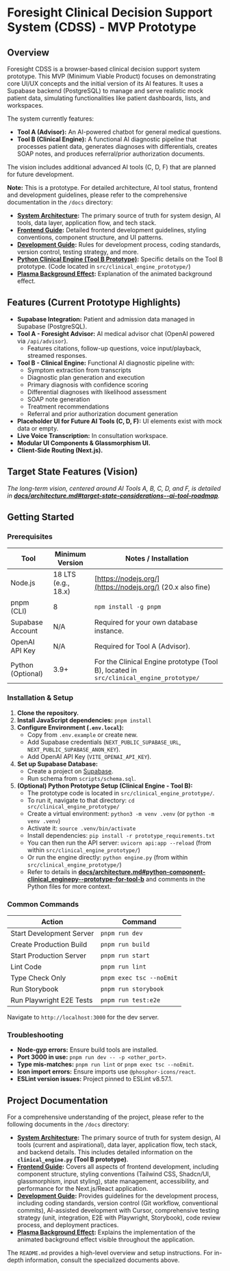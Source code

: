 # Foresight Clinical Decision Support System (CDSS) - MVP Prototype

## Overview

Foresight CDSS is a browser-based clinical decision support system prototype. This MVP (Minimum Viable Product) focuses on demonstrating core UI/UX concepts and the initial version of its AI features. It uses a Supabase backend (PostgreSQL) to manage and serve realistic mock patient data, simulating functionalities like patient dashboards, lists, and workspaces.

The system currently features:
*   **Tool A (Advisor):** An AI-powered chatbot for general medical questions.
*   **Tool B (Clinical Engine):** A functional AI diagnostic pipeline that processes patient data, generates diagnoses with differentials, creates SOAP notes, and produces referral/prior authorization documents.

The vision includes additional advanced AI tools (C, D, F) that are planned for future development.

**Note:** This is a prototype. For detailed architecture, AI tool status, frontend and development guidelines, please refer to the comprehensive documentation in the `/docs` directory:
*   **[System Architecture](./docs/architecture.md):** The primary source of truth for system design, AI tools, data layer, application flow, and tech stack.
*   **[Frontend Guide](./docs/frontend_guide.md):** Detailed frontend development guidelines, styling conventions, component structure, and UI patterns.
*   **[Development Guide](./docs/development_guide.md):** Rules for development process, coding standards, version control, testing strategy, and more.
*   **[Python Clinical Engine (Tool B Prototype)](./docs/architecture.md#python-component-clinical_enginepy--prototype-for-tool-b):** Specific details on the Tool B prototype. (Code located in `src/clinical_engine_prototype/`)
*   **[Plasma Background Effect](./docs/PLASMA_EFFECT.md):** Explanation of the animated background effect.

## Features (Current Prototype Highlights)

*   **Supabase Integration:** Patient and admission data managed in Supabase (PostgreSQL).
*   **Tool A - Foresight Advisor:** AI medical advisor chat (OpenAI powered via `/api/advisor`).
    *   Features citations, follow-up questions, voice input/playback, streamed responses.
*   **Tool B - Clinical Engine:** Functional AI diagnostic pipeline with:
    *   Symptom extraction from transcripts
    *   Diagnostic plan generation and execution
    *   Primary diagnosis with confidence scoring
    *   Differential diagnoses with likelihood assessment
    *   SOAP note generation
    *   Treatment recommendations
    *   Referral and prior authorization document generation
*   **Placeholder UI for Future AI Tools (C, D, F):** UI elements exist with mock data or empty.
*   **Live Voice Transcription:** In consultation workspace.
*   **Modular UI Components & Glassmorphism UI.**
*   **Client-Side Routing (Next.js).**

## Target State Features (Vision)

_The long-term vision, centered around AI Tools A, B, C, D, and F, is detailed in **[docs/architecture.md#target-state-considerations--ai-tool-roadmap](./docs/architecture.md#target-state-considerations--ai-tool-roadmap)**._

## Getting Started

### Prerequisites

| Tool                     | Minimum Version      | Notes / Installation                                  |
|--------------------------|----------------------|-------------------------------------------------------|
| Node.js                  | 18 LTS (e.g., 18.x)  | [https://nodejs.org/](https://nodejs.org/) (20.x also fine) |
| pnpm (CLI)               | 8                    | `npm install -g pnpm`                                 |
| Supabase Account         | N/A                  | Required for your own database instance.   |
| OpenAI API Key           | N/A                  | Required for Tool A (Advisor).          |
| Python (Optional)        | 3.9+                 | For the Clinical Engine prototype (Tool B), located in `src/clinical_engine_prototype/` |

### Installation & Setup
1.  **Clone the repository.**
2.  **Install JavaScript dependencies:** `pnpm install`
3.  **Configure Environment (`.env.local`):**
    *   Copy from `.env.example` or create new.
    *   Add Supabase credentials (`NEXT_PUBLIC_SUPABASE_URL`, `NEXT_PUBLIC_SUPABASE_ANON_KEY`).
    *   Add OpenAI API Key (`VITE_OPENAI_API_KEY`).
4.  **Set up Supabase Database:**
    *   Create a project on [Supabase](https://supabase.com/).
    *   Run schema from `scripts/schema.sql`.
5.  **(Optional) Python Prototype Setup (Clinical Engine - Tool B):**
    *   The prototype code is located in `src/clinical_engine_prototype/`.
    *   To run it, navigate to that directory: `cd src/clinical_engine_prototype/`
    *   Create a virtual environment: `python3 -m venv .venv` (or `python -m venv .venv`)
    *   Activate it: `source .venv/bin/activate`
    *   Install dependencies: `pip install -r prototype_requirements.txt`
    *   You can then run the API server: `uvicorn api:app --reload` (from within `src/clinical_engine_prototype/`)
    *   Or run the engine directly: `python engine.py` (from within `src/clinical_engine_prototype/`)
    *   Refer to details in **[docs/architecture.md#python-component-clinical_enginepy--prototype-for-tool-b](./docs/architecture.md#python-component-clinical_enginepy--prototype-for-tool-b)** and comments in the Python files for more context.

### Common Commands

| Action                       | Command                 |
|------------------------------|-------------------------|
| Start Development Server     | `pnpm run dev`          |
| Create Production Build      | `pnpm run build`        |
| Start Production Server      | `pnpm run start`        |
| Lint Code                    | `pnpm run lint`         |
| Type Check Only              | `pnpm exec tsc --noEmit`|
| Run Storybook                | `pnpm run storybook`    |
| Run Playwright E2E Tests     | `pnpm run test:e2e`     |

Navigate to `http://localhost:3000` for the dev server.

### Troubleshooting
*   **Node-gyp errors:** Ensure build tools are installed.
*   **Port 3000 in use:** `pnpm run dev -- -p <other_port>`.
*   **Type mis-matches:** `pnpm run lint` or `pnpm exec tsc --noEmit`.
*   **Icon import errors:** Ensure imports use `@phosphor-icons/react`.
*   **ESLint version issues:** Project pinned to ESLint v8.57.1.

## Project Documentation

For a comprehensive understanding of the project, please refer to the following documents in the `/docs` directory:

*   **[System Architecture](./docs/architecture.md):** The primary source of truth for system design, AI tools (current and aspirational), data layer, application flow, tech stack, and backend details. This includes detailed information on the **`clinical_engine.py` (Tool B prototype)**.
*   **[Frontend Guide](./docs/frontend_guide.md):** Covers all aspects of frontend development, including component structure, styling conventions (Tailwind CSS, Shadcn/UI, glassmorphism, input styling), state management, accessibility, and performance for the Next.js/React application.
*   **[Development Guide](./docs/development_guide.md):** Provides guidelines for the development process, including coding standards, version control (Git workflow, conventional commits), AI-assisted development with Cursor, comprehensive testing strategy (unit, integration, E2E with Playwright, Storybook), code review process, and deployment practices.
*   **[Plasma Background Effect](./docs/PLASMA_EFFECT.md):** Explains the implementation of the animated background effect visible throughout the application.

The `README.md` provides a high-level overview and setup instructions. For in-depth information, consult the specialized documents above.